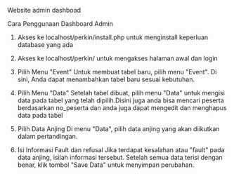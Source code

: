 Website admin dashboad

Cara Penggunaan Dashboard Admin

1. Akses ke localhost/perkin/install.php
   untuk menginstall keperluan database yang ada

2. Akses ke localhost/perkin/
   untuk mengakses halaman awal dan login

3. Pilih Menu "Event"
   Untuk membuat tabel baru, pilih menu "Event". Di sini, Anda dapat menambahkan tabel baru sesuai kebutuhan.

4. Pilih Menu "Data"
   Setelah tabel dibuat, pilih menu "Data" untuk mengisi data pada tabel yang telah dipilih.Disini juga anda bisa mencari peserta berdasarkan no_peserta dan anda juga dapat mengedit dan menghapus data pada tabel

5. Pilih Data Anjing
   Di menu "Data", pilih data anjing yang akan diikutkan dalam pertandingan.

6. Isi Informasi Fault dan refusal
   Jika terdapat kesalahan atau "fault" pada data anjing, isilah informasi tersebut. Setelah semua data terisi dengan benar, klik tombol "Save Data" untuk menyimpan perubahan.
